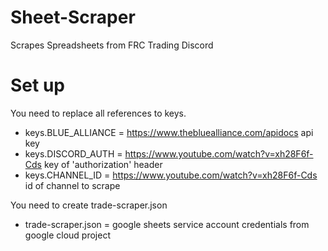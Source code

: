 # Sheet-Scraper
Scrapes Spreadsheets from FRC Trading Discord
# Set up
You need to replace all references to keys.
- keys.BLUE_ALLIANCE = https://www.thebluealliance.com/apidocs api key
- keys.DISCORD_AUTH = https://www.youtube.com/watch?v=xh28F6f-Cds key of 'authorization' header
- keys.CHANNEL_ID = https://www.youtube.com/watch?v=xh28F6f-Cds id of channel to scrape

You need to create trade-scraper.json
- trade-scraper.json = google sheets service account credentials from google cloud project
